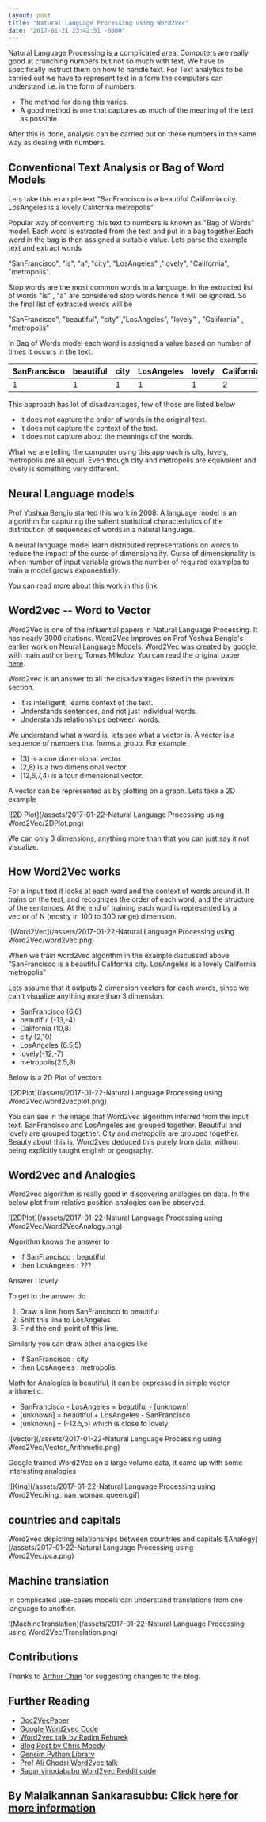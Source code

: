 ```yaml
---
layout: post
title: "Natural Language Processing using Word2Vec"
date: "2017-01-21 23:42:51 -0800"
---
```


Natural Language Processing is a complicated area. Computers are really good at crunching numbers but not so much with text. We have to specifically instruct them on how to handle text. For Text analytics to be carried out we have to represent text in a form the computers can understand i.e. in the form of numbers.

- The method for doing this varies.
- A good method is one that captures as much of the meaning of the text as possible.

After this is done, analysis can be carried out on these numbers in the same way as dealing with numbers.

## Conventional Text Analysis or Bag of Word Models

Lets take this example text "SanFrancisco is a beautiful California city. LosAngeles is a lovely California metropolis"

Popular way of converting this text to numbers is known as "Bag of Words" model. Each word is extracted from the text and put in a bag together.Each word in the bag is then assigned a suitable value.  Lets parse the example text and extract words

"SanFrancisco", "is", "a", "city", "LosAngeles" ,"lovely", "California", "metropolis".

Stop words are the most common words in a language. In the extracted list of words "is" , "a" are considered stop words hence it will be ignored. So the final list of extracted words will be

"SanFrancisco", "beautiful", "city" ,"LosAngeles", "lovely" , "California" , "metropolis"

In Bag of Words model each word is assigned a value based on number of times it occurs in the text.

SanFrancisco  | beautiful   | city  | LosAngeles   | lovely  | California   | metropolis  
--|---|---|---|---|---|--
1  |1   |1   |1   |1   |2   |1

This approach has lot of disadvantages, few of those are listed below

- It does not capture the order of words in the original text.
- It does not capture the context of the text.
- It does not capture about the meanings of the words.

What we are telling the computer using this approach is city, lovely, metropolis are all equal. Even though city and metropolis are equivalent and lovely is something very different.

## Neural Language models

Prof Yoshua Bengio started this work in 2008. A language model is an algorithm for capturing the salient statistical characteristics of the distribution of sequences of words in a natural language.

A neural language model learn distributed representations on words to reduce the impact of the curse of dimensionality. Curse of dimensionality is when number of input variable grows the number of required examples to train a model grows exponentially.

You can read more about this work in this [link](http://www.scholarpedia.org/article/Neural_net_language_models)

## Word2vec -- Word to Vector

Word2Vec is one of the influential papers in Natural Language Processing. It has nearly 3000 citations. Word2Vec improves on Prof Yoshua Bengio's earlier work on Neural Language Models. Word2Vec was created by google, with main author being Tomas Mikolov. You can read the original paper [here](https://papers.nips.cc/paper/5021-distributed-representations-of-words-and-phrases-and-their-compositionality.pdf).

Word2vec is an answer to all the disadvantages listed in the previous section.  

- It is intelligent, learns context of the text.
- Understands sentences, and not just individual words.
- Understands relationships between words.

We understand what a word is, lets see what a vector is. A vector is a sequence of numbers that forms a group. For example

- (3) is a one dimensional vector.
- (2,8) is a two dimensional vector.
- (12,6,7,4) is a four dimensional vector.

A vector can be represented as by plotting on a graph. Lets take a 2D example

![2D Plot](/assets/2017-01-22-Natural Language Processing using Word2Vec/2DPlot.png)

We can only 3 dimensions, anything more than that you can just say it not visualize.

## How Word2Vec works

For a input text it looks at each word and the context of words around it. It trains on the text, and recognizes the order of each word, and the structure of the sentences. At the end of training each word is represented by a vector of N (mostly in 100 to 300 range) dimension.

![Word2Vec](/assets/2017-01-22-Natural Language Processing using Word2Vec/word2vec.png)

When we train word2vec algorithm in the example discussed above "SanFrancisco is a beautiful California city. LosAngeles is a lovely California metropolis"

Lets assume that it outputs 2 dimension vectors for each words, since we can't visualize anything more than 3 dimension.

- SanFrancisco (6,6)
- beautiful (-13,-4)
- California (10,8)
- city (2,10)
- LosAngeles (6.5,5)
- lovely(-12,-7)
- metropolis(2.5,8)

Below is a 2D Plot of vectors

![2DPlot](/assets/2017-01-22-Natural Language Processing using Word2Vec/word2vecplot.png)

You can see in the image that Word2vec algorithm inferred from the input text. SanFrancisco and LosAngeles are grouped together. Beautiful and lovely are grouped together. City and metropolis are grouped together. Beauty about this is, Word2vec deduced this purely from data, without being explicitly taught english or geography.

## Word2vec and Analogies

Word2vec algorithm is really good in discovering analogies on data. In the below plot from relative position analogies can be observed.

![2DPlot](/assets/2017-01-22-Natural Language Processing using Word2Vec/Word2VecAnalogy.png)


Algorithm knows the answer to

- If SanFrancisco : beautiful
- then LosAngeles : ???

Answer : lovely

To get to the answer do
1. Draw a line from SanFrancisco to beautiful
2. Shift this line to LosAngeles
3. Find the end-point of this line.

Similarly you can draw other analogies like

- if SanFrancisco : city
- then LosAngeles : metropolis

Math for Analogies is beautiful, it can be expressed in simple vector arithmetic.

- SanFrancisco - LosAngeles = beautiful - [unknown]
- [unknown] = beautiful + LosAngeles - SanFrancisco
- [unknown] = (-12.5,5) which is close to lovely


![vector](/assets/2017-01-22-Natural Language Processing using Word2Vec/Vector_Arithmetic.png)

Google trained Word2Vec on a large volume data, it came up with some interesting analogies

![King](/assets/2017-01-22-Natural Language Processing using Word2Vec/king_man_woman_queen.gif)


## countries and capitals

Word2vec depicting relationships between countries and capitals
![Analogy](/assets/2017-01-22-Natural Language Processing using Word2Vec/pca.png)

## Machine translation

In complicated use-cases models can understand translations from one language to another.

![MachineTranslation](/assets/2017-01-22-Natural Language Processing using Word2Vec/Translation.png)

## Contributions

Thanks to [Arthur Chan](https://www.linkedin.com/in/arthchan2003) for suggesting changes to the blog. 

## Further Reading

- [Doc2VecPaper](arxiv.org/pdf/1405.4053v2.pdf)
- [Google Word2vec Code](https://code.google.com/archive/p/word2vec/)
- [Word2vec talk by Radim Rehurek](https://www.youtube.com/watch?v=wTp3P2UnTfQ)
- [Blog Post by Chris Moody](multithreaded.stitchfix.com/blog/2015/03/11/word-is-worth-a-thousand-vectors/)
- [Gensim Python Library](https://radimrehurek.com/gensim/)
- [Prof Ali Ghodsi Word2vec talk](https://www.youtube.com/watch?v=TsEGsdVJjuA)
- [Sagar vinodababu Word2vec Reddit code](https://github.com/sgrvinod/Word2Vec-on-Reddit-s-Politics-Subreddit-Jan-Apr-2016-)

## By Malaikannan Sankarasubbu: [Click here for more information](http://malaikannan.io/)
